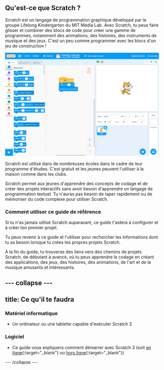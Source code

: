 ## Qu'est-ce que Scratch ?
Scratch est un langage de programmation graphique développé par le groupe Lifelong Kindergarten du MIT Media Lab. Avec Scratch, tu peux faire glisser et combiner des blocs de code pour créer une gamme de programmes, notamment des animations, des histoires, des instruments de musique et des jeux. C'est un peu comme programmer avec les blocs d'un jeu de construction !

![Une capture d'écran de Scratch.](images/showcase_static.png)

Scratch est utilisé dans de nombreuses écoles dans le cadre de leur programme d'études. C'est gratuit et les jeunes peuvent l'utiliser à la maison comme dans les clubs.

Scratch permet aux jeunes d'apprendre des concepts de codage et de créer des projets interactifs sans avoir besoin d'apprendre un langage de programmation textuel. Tu n'auras pas besoin de taper rapidement ou de mémoriser du code complexe pour utiliser Scratch.

### Comment utiliser ce guide de référence
Si tu n'as jamais utilisé Scratch auparavant, ce guide t'aidera à configurer et à créer ton premier projet.

Tu peux revenir à ce guide et l'utiliser pour rechercher les informations dont tu as besoin lorsque tu crées tes propres projets Scratch.

À la fin du guide, tu trouveras des liens vers des chemins de projets Scratch, de débutant à avancé, où tu peux apprendre le codage en créant des applications, des jeux, des histoires, des animations, de l'art et de la musique amusants et intéressants.

--- collapse ---
---
title: Ce qu'il te faudra
---
### Matériel informatique

+ Un ordinateur ou une tablette capable d'exécuter Scratch 3

### Logiciel

+ Ce guide vous expliquera comment démarrer avec Scratch 3 (soit [en ligne](https://scratch.mit.edu/){:target="_blank"} ou [hors ligne](https://scratch.mit.edu/download){:target="_blank"})


--- /collapse ---
